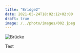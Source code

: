 ```yaml
---
title: "Bridge2"
date: 2021-05-24T18:02:12+02:00
draft: true
image: /../photo/images/002.jpeg
---
```


![Brücke](/../photo/images/003.jpeg)

Test
